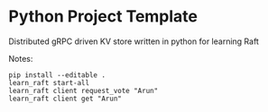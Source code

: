 # Python Project Template

Distributed gRPC driven KV store written in python for learning Raft

[//]: # ()
[//]: # (# Python Project Template)

[//]: # ()
[//]: # (A low dependency and really simple to start project template for Python Projects.)

[//]: # ()
[//]: # (See also )

[//]: # (- [Flask-Project-Template]&#40;https://github.com/rochacbruno/flask-project-template/&#41; for a full feature Flask project including database, API, admin interface, etc.)

[//]: # (- [FastAPI-Project-Template]&#40;https://github.com/rochacbruno/fastapi-project-template/&#41; The base to start an openapi project featuring: SQLModel, Typer, FastAPI, JWT Token Auth, Interactive Shell, Management Commands.)

[//]: # ()
[//]: # (### HOW TO USE THIS TEMPLATE)

[//]: # ()
[//]: # (> **DO NOT FORK** this is meant to be used from **[Use this template]&#40;https://github.com/rochacbruno/python-project-template/generate&#41;** feature.)

[//]: # ()
[//]: # (1. Click on **[Use this template]&#40;https://github.com/rochacbruno/python-project-template/generate&#41;**)

[//]: # (3. Give a name to your project  )

[//]: # (   &#40;e.g. `my_awesome_project` recommendation is to use all lowercase and underscores separation for repo names.&#41;)

[//]: # (3. Wait until the first run of CI finishes  )

[//]: # (   &#40;Github Actions will process the template and commit to your new repo&#41;)

[//]: # (4. If you want [codecov]&#40;https://about.codecov.io/sign-up/&#41; Reports and Automatic Release to [PyPI]&#40;https://pypi.org&#41;  )

[//]: # (  On the new repository `settings->secrets` add your `PIPY_API_TOKEN` and `CODECOV_TOKEN` &#40;get the tokens on respective websites&#41;)

[//]: # (4. Read the file [CONTRIBUTING.md]&#40;CONTRIBUTING.md&#41;)

[//]: # (5. Then clone your new project and happy coding!)

[//]: # ()
[//]: # (> **NOTE**: **WAIT** until first CI run on github actions before cloning your new project.)

[//]: # ()
[//]: # (### What is included on this template?)

[//]: # ()
[//]: # (- 🖼️ Templates for starting multiple application types:)

[//]: # (  * **Basic low dependency** Python program &#40;default&#41; [use this template]&#40;https://github.com/rochacbruno/python-project-template/generate&#41;)

[//]: # (  * **Flask** with database, admin interface, restapi and authentication [use this template]&#40;https://github.com/rochacbruno/flask-project-template/generate&#41;.)

[//]: # (  **or Run `make init` after cloning to generate a new project based on a template.**)

[//]: # (- 📦 A basic [setup.py]&#40;setup.py&#41; file to provide installation, packaging and distribution for your project.  )

[//]: # (  Template uses setuptools because it's the de-facto standard for Python packages, you can run `make switch-to-poetry` later if you want.)

[//]: # (- 🤖 A [Makefile]&#40;Makefile&#41; with the most useful commands to install, test, lint, format and release your project.)

[//]: # (- 📃 Documentation structure using [mkdocs]&#40;http://www.mkdocs.org&#41;)

[//]: # (- 💬 Auto generation of change log using **gitchangelog** to keep a HISTORY.md file automatically based on your commit history on every release.)

[//]: # (- 🐋 A simple [Containerfile]&#40;Containerfile&#41; to build a container image for your project.  )

[//]: # (  `Containerfile` is a more open standard for building container images than Dockerfile, you can use buildah or docker with this file.)

[//]: # (- 🧪 Testing structure using [pytest]&#40;https://docs.pytest.org/en/latest/&#41;)

[//]: # (- ✅ Code linting using [flake8]&#40;https://flake8.pycqa.org/en/latest/&#41;)

[//]: # (- 📊 Code coverage reports using [codecov]&#40;https://about.codecov.io/sign-up/&#41;)

[//]: # (- 🛳️ Automatic release to [PyPI]&#40;https://pypi.org&#41; using [twine]&#40;https://twine.readthedocs.io/en/latest/&#41; and github actions.)

[//]: # (- 🎯 Entry points to execute your program using `python -m <learn_raft>` or `$ learn_raft` with basic CLI argument parsing.)

[//]: # (- 🔄 Continuous integration using [Github Actions]&#40;.github/workflows/&#41; with jobs to lint, test and release your project on Linux, Mac and Windows environments.)

[//]: # ()
[//]: # (> Curious about architectural decisions on this template? read [ABOUT_THIS_TEMPLATE.md]&#40;ABOUT_THIS_TEMPLATE.md&#41;  )

[//]: # (> If you want to contribute to this template please open an [issue]&#40;https://github.com/rochacbruno/python-project-template/issues&#41; or fork and send a PULL REQUEST.)

[//]: # ()
[//]: # ([❤️ Sponsor this project]&#40;https://github.com/sponsors/arunma/&#41;)

[//]: # ()
[//]: # (<!--  DELETE THE LINES ABOVE THIS AND WRITE YOUR PROJECT README BELOW -->)

[//]: # ()
[//]: # (---)

[//]: # (# learn_raft)

[//]: # ()
[//]: # ([![codecov]&#40;https://codecov.io/gh/arunma/learn_raft/branch/main/graph/badge.svg?token=learn_raft_token_here&#41;]&#40;https://codecov.io/gh/arunma/learn_raft&#41;)

[//]: # ([![CI]&#40;https://github.com/arunma/learn_raft/actions/workflows/main.yml/badge.svg&#41;]&#40;https://github.com/arunma/learn_raft/actions/workflows/main.yml&#41;)

[//]: # ()
[//]: # (Distributed gRPC driven KV store written in python for learning Raft)

[//]: # ()
[//]: # (## Install it from PyPI)

[//]: # ()
[//]: # (```bash)

[//]: # (pip install learn_raft)

[//]: # (```)

[//]: # ()
[//]: # (## Usage)

[//]: # ()
[//]: # (```py)

[//]: # (from learn_raft import BaseClass)

[//]: # (from learn_raft import base_function)

[//]: # ()
[//]: # (BaseClass&#40;&#41;.base_method&#40;&#41;)

[//]: # (base_function&#40;&#41;)

[//]: # (```)

[//]: # ()
[//]: # (```bash)

[//]: # ($ python -m learn_raft)

[//]: # (#or)

[//]: # ($ learn_raft)

[//]: # (```)

[//]: # ()
[//]: # (## Development)

[//]: # ()
[//]: # (Read the [CONTRIBUTING.md]&#40;CONTRIBUTING.md&#41; file.)

[//]: # ()


Notes: 

```
pip install --editable .
learn_raft start-all
learn_raft client request_vote "Arun"  
learn_raft client get "Arun"  

``` 